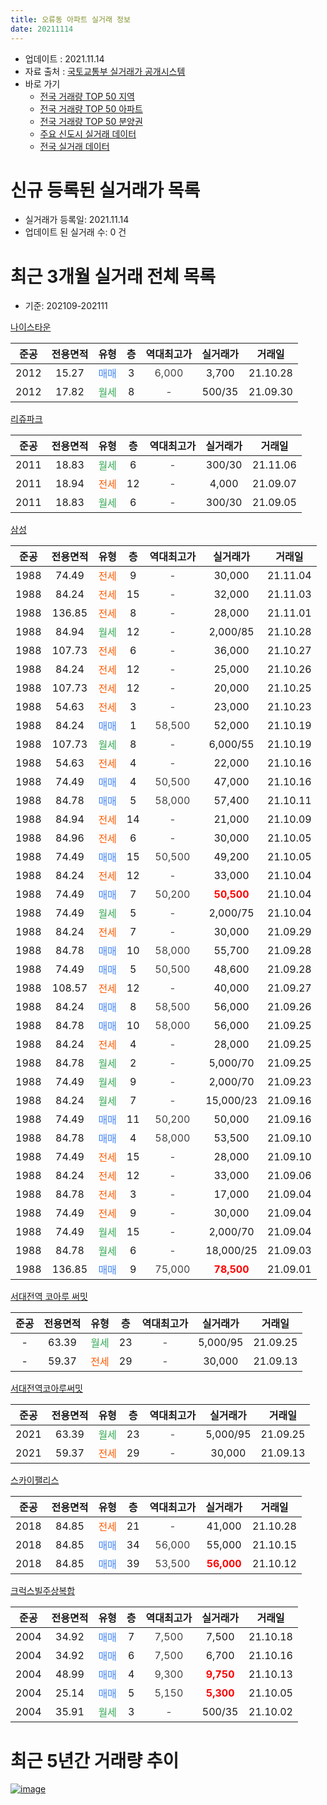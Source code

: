 ```yaml
---
title: 오류동 아파트 실거래 정보
date: 20211114
---
```


* 업데이트 : 2021.11.14
* 자료 출처 : [국토교통부 실거래가 공개시스템](http://rt.molit.go.kr)
* 바로 가기
    * [전국 거래량 TOP 50 지역](https://apt-info.github.io/apt-trade-info/tr)
    * [전국 거래량 TOP 50 아파트](https://apt-info.github.io/apt-trade-info/ta)
    * [전국 거래량 TOP 50 분양권](https://apt-info.github.io/apt-trade-info/tb)
    * [주요 신도시 실거래 데이터](https://apt-info.github.io/apt-trade-info/newtown)
    * [전국 실거래 데이터](https://apt-info.github.io/apt-trade-info/all)



<script async src="https://pagead2.googlesyndication.com/pagead/js/adsbygoogle.js"></script>
<!-- 기본광고 -->
<ins class="adsbygoogle"
     style="display:block"
     data-ad-client="ca-pub-1142216861245946"
     data-ad-slot="4805727019"
     data-ad-format="auto"
     data-full-width-responsive="true"></ins>
<script>
     (adsbygoogle = window.adsbygoogle || []).push({});
</script>


# 신규 등록된 실거래가 목록

* 실거래가 등록일: 2021.11.14
* 업데이트 된 실거래 수: 0 건




<script async src="https://pagead2.googlesyndication.com/pagead/js/adsbygoogle.js"></script>
<!-- 기본광고 -->
<ins class="adsbygoogle"
     style="display:block"
     data-ad-client="ca-pub-1142216861245946"
     data-ad-slot="4805727019"
     data-ad-format="auto"
     data-full-width-responsive="true"></ins>
<script>
     (adsbygoogle = window.adsbygoogle || []).push({});
</script>


# 최근 3개월 실거래 전체 목록
* 기준: 202109-202111


[나이스타운](https://search.naver.com/search.naver?query=%EB%82%98%EC%9D%B4%EC%8A%A4%ED%83%80%EC%9A%B4)

|준공|전용면적|유형|층|역대최고가|실거래가|거래일|
|:---:|:---:|:---:|:---:|:---:|:---:|:---:|
|2012|15.27|<span style="color:#4285F3">매매</span>|3|<span style="color:#444444">6,000</span>|3,700|21.10.28|
|2012|17.82|<span style="color:#34A853">월세</span>|8|<span style="color:#444444">-</span>|500/35|21.09.30|

[리쥬파크](https://search.naver.com/search.naver?query=%EB%A6%AC%EC%A5%AC%ED%8C%8C%ED%81%AC)

|준공|전용면적|유형|층|역대최고가|실거래가|거래일|
|:---:|:---:|:---:|:---:|:---:|:---:|:---:|
|2011|18.83|<span style="color:#34A853">월세</span>|6|<span style="color:#444444">-</span>|300/30|21.11.06|
|2011|18.94|<span style="color:#FF5A00">전세</span>|12|<span style="color:#444444">-</span>|4,000|21.09.07|
|2011|18.83|<span style="color:#34A853">월세</span>|6|<span style="color:#444444">-</span>|300/30|21.09.05|

[삼성](https://search.naver.com/search.naver?query=%EC%82%BC%EC%84%B1)

|준공|전용면적|유형|층|역대최고가|실거래가|거래일|
|:---:|:---:|:---:|:---:|:---:|:---:|:---:|
|1988|74.49|<span style="color:#FF5A00">전세</span>|9|<span style="color:#444444">-</span>|30,000|21.11.04|
|1988|84.24|<span style="color:#FF5A00">전세</span>|15|<span style="color:#444444">-</span>|32,000|21.11.03|
|1988|136.85|<span style="color:#FF5A00">전세</span>|8|<span style="color:#444444">-</span>|28,000|21.11.01|
|1988|84.94|<span style="color:#34A853">월세</span>|12|<span style="color:#444444">-</span>|2,000/85|21.10.28|
|1988|107.73|<span style="color:#FF5A00">전세</span>|6|<span style="color:#444444">-</span>|36,000|21.10.27|
|1988|84.24|<span style="color:#FF5A00">전세</span>|12|<span style="color:#444444">-</span>|25,000|21.10.26|
|1988|107.73|<span style="color:#FF5A00">전세</span>|12|<span style="color:#444444">-</span>|20,000|21.10.25|
|1988|54.63|<span style="color:#FF5A00">전세</span>|3|<span style="color:#444444">-</span>|23,000|21.10.23|
|1988|84.24|<span style="color:#4285F3">매매</span>|1|<span style="color:#444444">58,500</span>|52,000|21.10.19|
|1988|107.73|<span style="color:#34A853">월세</span>|8|<span style="color:#444444">-</span>|6,000/55|21.10.19|
|1988|54.63|<span style="color:#FF5A00">전세</span>|4|<span style="color:#444444">-</span>|22,000|21.10.16|
|1988|74.49|<span style="color:#4285F3">매매</span>|4|<span style="color:#444444">50,500</span>|47,000|21.10.16|
|1988|84.78|<span style="color:#4285F3">매매</span>|5|<span style="color:#444444">58,000</span>|57,400|21.10.11|
|1988|84.94|<span style="color:#FF5A00">전세</span>|14|<span style="color:#444444">-</span>|21,000|21.10.09|
|1988|84.96|<span style="color:#FF5A00">전세</span>|6|<span style="color:#444444">-</span>|30,000|21.10.05|
|1988|74.49|<span style="color:#4285F3">매매</span>|15|<span style="color:#444444">50,500</span>|49,200|21.10.05|
|1988|84.24|<span style="color:#FF5A00">전세</span>|12|<span style="color:#444444">-</span>|33,000|21.10.04|
|1988|74.49|<span style="color:#4285F3">매매</span>|7|<span style="color:#444444">50,200</span>|<b><span style="color:#FF0000">50,500</span></b>|21.10.04|
|1988|74.49|<span style="color:#34A853">월세</span>|5|<span style="color:#444444">-</span>|2,000/75|21.10.04|
|1988|84.24|<span style="color:#FF5A00">전세</span>|7|<span style="color:#444444">-</span>|30,000|21.09.29|
|1988|84.78|<span style="color:#4285F3">매매</span>|10|<span style="color:#444444">58,000</span>|55,700|21.09.28|
|1988|74.49|<span style="color:#4285F3">매매</span>|5|<span style="color:#444444">50,500</span>|48,600|21.09.28|
|1988|108.57|<span style="color:#FF5A00">전세</span>|12|<span style="color:#444444">-</span>|40,000|21.09.27|
|1988|84.24|<span style="color:#4285F3">매매</span>|8|<span style="color:#444444">58,500</span>|56,000|21.09.26|
|1988|84.78|<span style="color:#4285F3">매매</span>|10|<span style="color:#444444">58,000</span>|56,000|21.09.25|
|1988|84.24|<span style="color:#FF5A00">전세</span>|4|<span style="color:#444444">-</span>|28,000|21.09.25|
|1988|84.78|<span style="color:#34A853">월세</span>|2|<span style="color:#444444">-</span>|5,000/70|21.09.25|
|1988|74.49|<span style="color:#34A853">월세</span>|9|<span style="color:#444444">-</span>|2,000/70|21.09.23|
|1988|84.24|<span style="color:#34A853">월세</span>|7|<span style="color:#444444">-</span>|15,000/23|21.09.16|
|1988|74.49|<span style="color:#4285F3">매매</span>|11|<span style="color:#444444">50,200</span>|50,000|21.09.16|
|1988|84.78|<span style="color:#4285F3">매매</span>|4|<span style="color:#444444">58,000</span>|53,500|21.09.10|
|1988|74.49|<span style="color:#FF5A00">전세</span>|15|<span style="color:#444444">-</span>|28,000|21.09.10|
|1988|84.24|<span style="color:#FF5A00">전세</span>|12|<span style="color:#444444">-</span>|33,000|21.09.06|
|1988|84.78|<span style="color:#FF5A00">전세</span>|3|<span style="color:#444444">-</span>|17,000|21.09.04|
|1988|74.49|<span style="color:#FF5A00">전세</span>|9|<span style="color:#444444">-</span>|30,000|21.09.04|
|1988|74.49|<span style="color:#34A853">월세</span>|15|<span style="color:#444444">-</span>|2,000/70|21.09.04|
|1988|84.78|<span style="color:#34A853">월세</span>|6|<span style="color:#444444">-</span>|18,000/25|21.09.03|
|1988|136.85|<span style="color:#4285F3">매매</span>|9|<span style="color:#444444">75,000</span>|<b><span style="color:#FF0000">78,500</span></b>|21.09.01|


<script async src="https://pagead2.googlesyndication.com/pagead/js/adsbygoogle.js"></script>
<!-- 기본광고 -->
<ins class="adsbygoogle"
     style="display:block"
     data-ad-client="ca-pub-1142216861245946"
     data-ad-slot="4805727019"
     data-ad-format="auto"
     data-full-width-responsive="true"></ins>
<script>
     (adsbygoogle = window.adsbygoogle || []).push({});
</script>


[서대전역 코아루 써밋](https://search.naver.com/search.naver?query=%EC%84%9C%EB%8C%80%EC%A0%84%EC%97%AD+%EC%BD%94%EC%95%84%EB%A3%A8+%EC%8D%A8%EB%B0%8B)

|준공|전용면적|유형|층|역대최고가|실거래가|거래일|
|:---:|:---:|:---:|:---:|:---:|:---:|:---:|
|-|63.39|<span style="color:#34A853">월세</span>|23|<span style="color:#444444">-</span>|5,000/95|21.09.25|
|-|59.37|<span style="color:#FF5A00">전세</span>|29|<span style="color:#444444">-</span>|30,000|21.09.13|

[서대전역코아루써밋](https://search.naver.com/search.naver?query=%EC%84%9C%EB%8C%80%EC%A0%84%EC%97%AD%EC%BD%94%EC%95%84%EB%A3%A8%EC%8D%A8%EB%B0%8B)

|준공|전용면적|유형|층|역대최고가|실거래가|거래일|
|:---:|:---:|:---:|:---:|:---:|:---:|:---:|
|2021|63.39|<span style="color:#34A853">월세</span>|23|<span style="color:#444444">-</span>|5,000/95|21.09.25|
|2021|59.37|<span style="color:#FF5A00">전세</span>|29|<span style="color:#444444">-</span>|30,000|21.09.13|

[스카이팰리스](https://search.naver.com/search.naver?query=%EC%8A%A4%EC%B9%B4%EC%9D%B4%ED%8C%B0%EB%A6%AC%EC%8A%A4)

|준공|전용면적|유형|층|역대최고가|실거래가|거래일|
|:---:|:---:|:---:|:---:|:---:|:---:|:---:|
|2018|84.85|<span style="color:#FF5A00">전세</span>|21|<span style="color:#444444">-</span>|41,000|21.10.28|
|2018|84.85|<span style="color:#4285F3">매매</span>|34|<span style="color:#444444">56,000</span>|55,000|21.10.15|
|2018|84.85|<span style="color:#4285F3">매매</span>|39|<span style="color:#444444">53,500</span>|<b><span style="color:#FF0000">56,000</span></b>|21.10.12|

[크럭스빌주상복합](https://search.naver.com/search.naver?query=%ED%81%AC%EB%9F%AD%EC%8A%A4%EB%B9%8C%EC%A3%BC%EC%83%81%EB%B3%B5%ED%95%A9)

|준공|전용면적|유형|층|역대최고가|실거래가|거래일|
|:---:|:---:|:---:|:---:|:---:|:---:|:---:|
|2004|34.92|<span style="color:#4285F3">매매</span>|7|<span style="color:#444444">7,500</span>|7,500|21.10.18|
|2004|34.92|<span style="color:#4285F3">매매</span>|6|<span style="color:#444444">7,500</span>|6,700|21.10.16|
|2004|48.99|<span style="color:#4285F3">매매</span>|4|<span style="color:#444444">9,300</span>|<b><span style="color:#FF0000">9,750</span></b>|21.10.13|
|2004|25.14|<span style="color:#4285F3">매매</span>|5|<span style="color:#444444">5,150</span>|<b><span style="color:#FF0000">5,300</span></b>|21.10.05|
|2004|35.91|<span style="color:#34A853">월세</span>|3|<span style="color:#444444">-</span>|500/35|21.10.02|



<script async src="https://pagead2.googlesyndication.com/pagead/js/adsbygoogle.js"></script>
<!-- 기본광고 -->
<ins class="adsbygoogle"
     style="display:block"
     data-ad-client="ca-pub-1142216861245946"
     data-ad-slot="4805727019"
     data-ad-format="auto"
     data-full-width-responsive="true"></ins>
<script>
     (adsbygoogle = window.adsbygoogle || []).push({});
</script>


# 최근 5년간 거래량 추이


<div style="width:100%;">
    <canvas id="deal_progress" height="200"></canvas>
</div>

<script>
new Chart(document.getElementById("deal_progress"), {
    type: 'line',
    data: {
        labels: ['16.01','16.02','16.03','16.04','16.05','16.06','16.07','16.08','16.09','16.10','16.11','16.12','17.01','17.02','17.03','17.04','17.05','17.06','17.07','17.08','17.09','17.10','17.11','17.12','18.01','18.02','18.03','18.04','18.05','18.06','18.07','18.08','18.09','18.10','18.11','18.12','19.01','19.02','19.03','19.04','19.05','19.06','19.07','19.08','19.09','19.10','19.11','19.12','20.01','20.02','20.03','20.04','20.05','20.06','20.07','20.08','20.09','20.10','20.11','20.12','21.01','21.02','21.03','21.04','21.05','21.06','21.07','21.08','21.09','21.10','21.11'],
        datasets: [{
            label: '매매/분양권',
            data: [15,10,15,17,18,19,13,11,14,21,17,13,7,18,18,13,12,20,20,15,21,18,17,23,20,14,24,15,22,19,18,23,27,21,18,11,16,12,14,13,37,22,17,16,19,30,60,25,10,14,13,12,30,25,13,15,8,13,16,12,10,9,13,12,14,10,15,15,7,12,0],
            borderColor: "rgba(66, 133, 243, 1)",
            backgroundColor: "rgba(66, 133, 243, 0.05)",
            borderWidth: 1,
            pointRadius: 0,
            fill: false,
            lineTension: 0
        },{
            label: '전/월세',
            data: [23,25,24,9,17,14,7,12,15,12,17,14,10,16,13,17,10,10,7,18,13,13,15,13,20,14,21,14,13,21,27,23,25,26,23,22,41,23,19,10,12,16,9,14,9,18,26,18,23,24,20,16,21,21,31,30,12,22,29,19,24,17,27,20,31,18,22,20,19,13,4],
            borderColor: "rgba(255, 90, 0, 1)",
            backgroundColor: "rgba(255, 90, 0, 0.05)",
            borderWidth: 1,
            pointRadius: 0,
            fill: false,
            lineTension: 0
        },{
            label: '합계',
            data: [38,35,39,26,35,33,20,23,29,33,34,27,17,34,31,30,22,30,27,33,34,31,32,36,40,28,45,29,35,40,45,46,52,47,41,33,57,35,33,23,49,38,26,30,28,48,86,43,33,38,33,28,51,46,44,45,20,35,45,31,34,26,40,32,45,28,37,35,26,25,4],
            borderColor: "rgba(0, 0, 0, 1)",
            backgroundColor: "rgba(0, 0, 0, 0.03)",
            borderWidth: 0.1,
            pointRadius: 0,
            fill: true,
            lineTension: 0
        }
        ]
    },
    options: {
        responsive: true,
        title: {
            display: false
        },
        tooltips: {
            mode: 'index',
            intersect: false
        },
        hover: {
            mode: 'nearest',
            intersect: true
        },
        scales: {
            xAxes: [{
                display: true,
                scaleLabel: {
                    display: true,
                    labelString: '년/월'
                }
            }],
            yAxes: [{
                display: true,
                ticks: {
                    suggestedMin: 0,
                },
                scaleLabel: {
                    display: true,
                    labelString: '실거래 수'
                }
            }]
        }
    }
});

</script>


[![image](https://apt-info.github.io/images/2020-01-03-apt-trade-info/1024x500.png)](https://play.google.com/store/apps/details?id=com.aptinfo.apttradeinfo)

